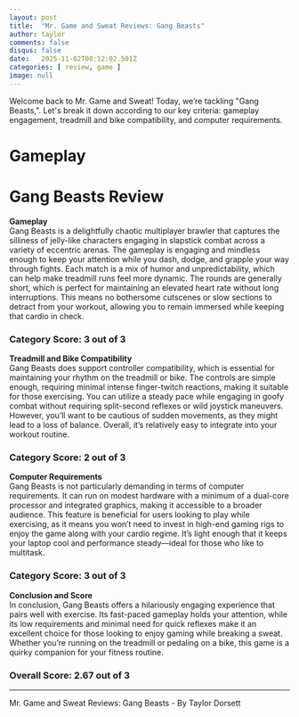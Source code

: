 ```yaml
---
layout: post
title:  "Mr. Game and Sweat Reviews: Gang Beasts"
author: taylor
comments: false
disqus: false
date:   2025-11-02T00:12:02.501Z
categories: [ review, game ]
image: null
---
```


Welcome back to Mr. Game and Sweat! Today, we’re tackling "Gang Beasts,". Let's break it down according to our key criteria: gameplay engagement, treadmill and bike compatibility, and computer requirements.

# Gameplay

# Gang Beasts Review

**Gameplay**  
Gang Beasts is a delightfully chaotic multiplayer brawler that captures the silliness of jelly-like characters engaging in slapstick combat across a variety of eccentric arenas. The gameplay is engaging and mindless enough to keep your attention while you dash, dodge, and grapple your way through fights. Each match is a mix of humor and unpredictability, which can help make treadmill runs feel more dynamic. The rounds are generally short, which is perfect for maintaining an elevated heart rate without long interruptions. This means no bothersome cutscenes or slow sections to detract from your workout, allowing you to remain immersed while keeping that cardio in check.  

### Category Score: 3 out of 3

**Treadmill and Bike Compatibility**  
Gang Beasts does support controller compatibility, which is essential for maintaining your rhythm on the treadmill or bike. The controls are simple enough, requiring minimal intense finger-twitch reactions, making it suitable for those exercising. You can utilize a steady pace while engaging in goofy combat without requiring split-second reflexes or wild joystick maneuvers. However, you’ll want to be cautious of sudden movements, as they might lead to a loss of balance. Overall, it’s relatively easy to integrate into your workout routine.  

### Category Score: 2 out of 3

**Computer Requirements**  
Gang Beasts is not particularly demanding in terms of computer requirements. It can run on modest hardware with a minimum of a dual-core processor and integrated graphics, making it accessible to a broader audience. This feature is beneficial for users looking to play while exercising, as it means you won’t need to invest in high-end gaming rigs to enjoy the game along with your cardio regime. It’s light enough that it keeps your laptop cool and performance steady—ideal for those who like to multitask.  

### Category Score: 3 out of 3

**Conclusion and Score**  
In conclusion, Gang Beasts offers a hilariously engaging experience that pairs well with exercise. Its fast-paced gameplay holds your attention, while its low requirements and minimal need for quick reflexes make it an excellent choice for those looking to enjoy gaming while breaking a sweat. Whether you’re running on the treadmill or pedaling on a bike, this game is a quirky companion for your fitness routine.  

### Overall Score: 2.67 out of 3

---

Mr. Game and Sweat Reviews: Gang Beasts - By Taylor Dorsett
